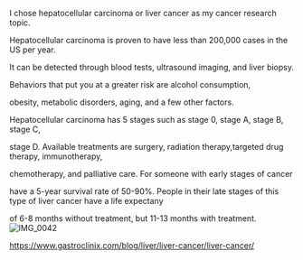 I chose hepatocellular carcinoma or liver cancer as my cancer research topic.

Hepatocellular carcinoma is proven to have less than 200,000 cases in the US per year.

It can be detected through blood tests, ultrasound imaging, and liver biopsy.

Behaviors that put you at a greater risk are alcohol consumption,

obesity, metabolic disorders, aging, and a few other factors.

Hepatocellular carcinoma has 5 stages such as stage 0, stage A, stage B, stage C,

stage D. Available treatments are surgery, radiation therapy,targeted drug therapy, immunotherapy,

chemotherapy, and palliative care. For someone with early stages of cancer

have a 5-year survival rate of 50-90%. People in their late stages of this type of liver cancer have a life expectany

of 6-8 months without treatment, but 11-13 months with treatment.
![IMG_0042](https://github.com/user-attachments/assets/249d0e79-c031-4238-a1ad-577efe12ae29)

https://www.gastroclinix.com/blog/liver/liver-cancer/liver-cancer/
